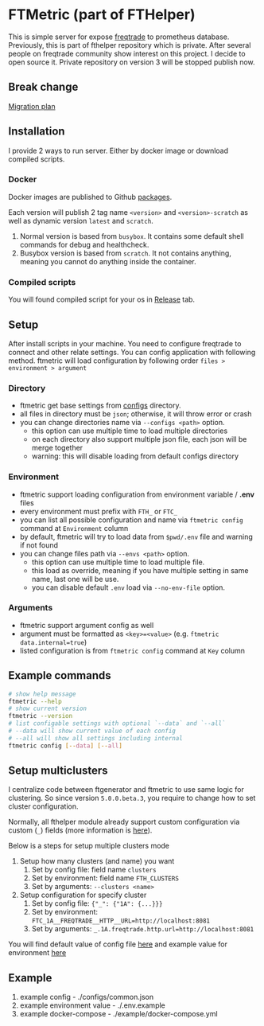 # FTMetric (part of FTHelper)

This is simple server for expose [freqtrade](https://freqtrade.io) to prometheus database. Previously, this is part of fthelper repository which is private. After several people on freqtrade community show interest on this project. I decide to open source it. Private repository on version 3 will be stopped publish now.

## Break change

[Migration plan](./MIGRATION.md)

## Installation

I provide 2 ways to run server. Either by docker image or download compiled scripts.

### Docker

Docker images are published to Github [packages](https://github.com/kamontat/fthelper/pkgs/container/ftmetric).

Each version will publish 2 tag name `<version>` and `<version>-scratch` as well as dynamic version `latest` and `scratch`.

1. Normal version is based from `busybox`. It contains some default shell commands for debug and healthcheck.
2. Busybox version is based from `scratch`. It not contains anything, meaning you cannot do anything inside the container.

### Compiled scripts

You will found compiled script for your os in [Release](https://github.com/kamontat/fthelper/releases) tab.

## Setup

After install scripts in your machine. You need to configure freqtrade to connect and other relate settings. You can config application with following method. ftmetric will load configuration by following order `files > environment > argument`

### Directory

- ftmetric get base settings from [configs](./configs) directory.
- all files in directory must be `json`; otherwise, it will throw error or crash
- you can change directories name via `--configs <path>` option.
  - this option can use multiple time to load multiple directories
  - on each directory also support multiple json file, each json will be merge together
  - warning: this will disable loading from default configs directory

### Environment

- ftmetric support loading configuration from environment variable / **.env** files
- every environment must prefix with `FTH_` or `FTC_`
- you can list all possible configuration and name via `ftmetric config` command at `Environment` column
- by default, ftmetric will try to load data from `$pwd/.env` file and warning if not found
- you can change files path via `--envs <path>` option.
  - this option can use multiple time to load multiple file.
  - this load as override, meaning if you have multiple setting in same name, last one will be use.
  - you can disable default `.env` load via `--no-env-file` option.

### Arguments

- ftmetric support argument config as well
- argument must be formatted as `<key>=<value>` (e.g. `ftmetric data.internal=true`)
- listed configuration is from `ftmetric config` command at `Key` column

## Example commands

```bash
# show help message
ftmetric --help
# show current version
ftmetric --version
# list configable settings with optional `--data` and `--all`
# --data will show current value of each config
# --all will show all settings including internal
ftmetric config [--data] [--all]
```

## Setup multiclusters

I centralize code between ftgenerator and ftmetric to use same logic for clustering.
So since version `5.0.0.beta.3`, you require to change how to set cluster configuration.

Normally, all fthelper module already support custom configuration via custom (`_`) fields (more information is [here](../shared/configs/README.md)).

Below is a steps for setup multiple clusters mode

1. Setup how many clusters (and name) you want
   1. Set by config file: field name `clusters`
   2. Set by environment: field name `FTH_CLUSTERS`
   3. Set by arguments: `--clusters <name>`
2. Setup configuration for specify cluster
   1. Set by config file: `{"_": {"1A": {...}}}`
   2. Set by environment: `FTC_1A__FREQTRADE__HTTP__URL=http://localhost:8081`
   3. Set by arguments: `_.1A.freqtrade.http.url=http://localhost:8081`

You will find default value of config file [here](./configs/common.json) and example value for environment [here](./.env.default)

## Example

1. example config - ./configs/common.json
2. example environment value - ./.env.example
3. example docker-compose - ./example/docker-compose.yml

